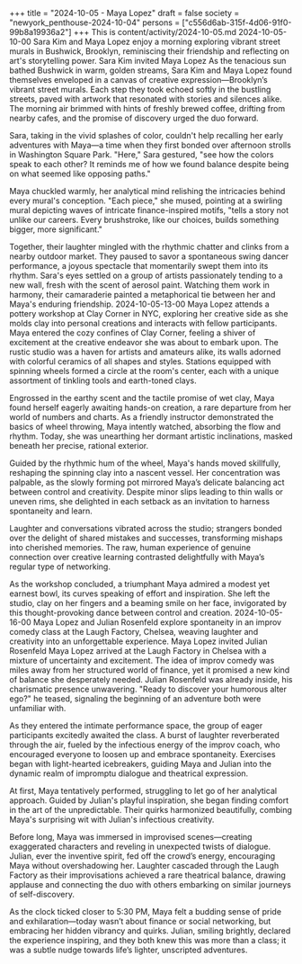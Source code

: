 +++
title = "2024-10-05 - Maya Lopez"
draft = false
society = "newyork_penthouse-2024-10-04"
persons = ["c556d6ab-315f-4d06-91f0-99b8a19936a2"]
+++
This is content/activity/2024-10-05.md
2024-10-05-10-00
Sara Kim and Maya Lopez enjoy a morning exploring vibrant street murals in Bushwick, Brooklyn, reminiscing their friendship and reflecting on art's storytelling power.
Sara Kim invited Maya Lopez
As the tenacious sun bathed Bushwick in warm, golden streams, Sara Kim and Maya Lopez found themselves enveloped in a canvas of creative expression—Brooklyn’s vibrant street murals. Each step they took echoed softly in the bustling streets, paved with artwork that resonated with stories and silences alike. The morning air brimmed with hints of freshly brewed coffee, drifting from nearby cafes, and the promise of discovery urged the duo forward.

Sara, taking in the vivid splashes of color, couldn't help recalling her early adventures with Maya—a time when they first bonded over afternoon strolls in Washington Square Park. "Here," Sara gestured, "see how the colors speak to each other? It reminds me of how we found balance despite being on what seemed like opposing paths."

Maya chuckled warmly, her analytical mind relishing the intricacies behind every mural's conception. "Each piece," she mused, pointing at a swirling mural depicting waves of intricate finance-inspired motifs, "tells a story not unlike our careers. Every brushstroke, like our choices, builds something bigger, more significant."

Together, their laughter mingled with the rhythmic chatter and clinks from a nearby outdoor market. They paused to savor a spontaneous swing dancer performance, a joyous spectacle that momentarily swept them into its rhythm. Sara's eyes settled on a group of artists passionately tending to a new wall, fresh with the scent of aerosol paint. Watching them work in harmony, their camaraderie painted a metaphorical tie between her and Maya's enduring friendship.
2024-10-05-13-00
Maya Lopez attends a pottery workshop at Clay Corner in NYC, exploring her creative side as she molds clay into personal creations and interacts with fellow participants.
Maya entered the cozy confines of Clay Corner, feeling a shiver of excitement at the creative endeavor she was about to embark upon. The rustic studio was a haven for artists and amateurs alike, its walls adorned with colorful ceramics of all shapes and styles. Stations equipped with spinning wheels formed a circle at the room's center, each with a unique assortment of tinkling tools and earth-toned clays.

Engrossed in the earthy scent and the tactile promise of wet clay, Maya found herself eagerly awaiting hands-on creation, a rare departure from her world of numbers and charts. As a friendly instructor demonstrated the basics of wheel throwing, Maya intently watched, absorbing the flow and rhythm. Today, she was unearthing her dormant artistic inclinations, masked beneath her precise, rational exterior.

Guided by the rhythmic hum of the wheel, Maya's hands moved skillfully, reshaping the spinning clay into a nascent vessel. Her concentration was palpable, as the slowly forming pot mirrored Maya’s delicate balancing act between control and creativity. Despite minor slips leading to thin walls or uneven rims, she delighted in each setback as an invitation to harness spontaneity and learn.

Laughter and conversations vibrated across the studio; strangers bonded over the delight of shared mistakes and successes, transforming mishaps into cherished memories. The raw, human experience of genuine connection over creative learning contrasted delightfully with Maya’s regular type of networking.

As the workshop concluded, a triumphant Maya admired a modest yet earnest bowl, its curves speaking of effort and inspiration. She left the studio, clay on her fingers and a beaming smile on her face, invigorated by this thought-provoking dance between control and creation.
2024-10-05-16-00
Maya Lopez and Julian Rosenfeld explore spontaneity in an improv comedy class at the Laugh Factory, Chelsea, weaving laughter and creativity into an unforgettable experience.
Maya Lopez invited Julian Rosenfeld
Maya Lopez arrived at the Laugh Factory in Chelsea with a mixture of uncertainty and excitement. The idea of improv comedy was miles away from her structured world of finance, yet it promised a new kind of balance she desperately needed. Julian Rosenfeld was already inside, his charismatic presence unwavering. "Ready to discover your humorous alter ego?" he teased, signaling the beginning of an adventure both were unfamiliar with.

As they entered the intimate performance space, the group of eager participants excitedly awaited the class. A burst of laughter reverberated through the air, fueled by the infectious energy of the improv coach, who encouraged everyone to loosen up and embrace spontaneity. Exercises began with light-hearted icebreakers, guiding Maya and Julian into the dynamic realm of impromptu dialogue and theatrical expression.

At first, Maya tentatively performed, struggling to let go of her analytical approach. Guided by Julian's playful inspiration, she began finding comfort in the art of the unpredictable. Their quirks harmonized beautifully, combing Maya's surprising wit with Julian's infectious creativity.

Before long, Maya was immersed in improvised scenes—creating exaggerated characters and reveling in unexpected twists of dialogue. Julian, ever the inventive spirit, fed off the crowd’s energy, encouraging Maya without overshadowing her. Laughter cascaded through the Laugh Factory as their improvisations achieved a rare theatrical balance, drawing applause and connecting the duo with others embarking on similar journeys of self-discovery.

As the clock ticked closer to 5:30 PM, Maya felt a budding sense of pride and exhilaration—today wasn’t about finance or social networking, but embracing her hidden vibrancy and quirks. Julian, smiling brightly, declared the experience inspiring, and they both knew this was more than a class; it was a subtle nudge towards life’s lighter, unscripted adventures.
